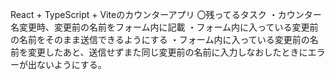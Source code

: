 React + TypeScript + Viteのカウンターアプリ
〇残ってるタスク
  ・カウンター名変更時、変更前の名前をフォーム内に記載
  ・フォーム内に入っている変更前の名前をそのまま送信できるようにする
  ・フォーム内に入っている変更前の名前を変更したあと、送信せずまた同じ変更前の名前に入力しなおしたときにエラーが出ないようにする。
